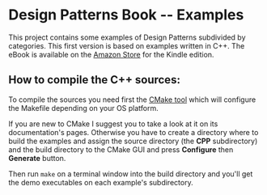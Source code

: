 # Design Patterns Book -- Examples

This project contains some examples of Design Patterns subdivided by categories. This first version is based on examples written in  C++.
The eBook is available on the [Amazon Store]( https://www.amazon.it/dp/B078X3D6KH ) for the Kindle edition.

## How to compile the C++ sources:

To compile the sources you need first the [CMake tool]( https://www.cmake.org/download ) which will configure the Makefile depending on your OS platform.

If you are new to CMake I suggest you to take a look at it on its documentation's pages. Otherwise you have to create a directory where to build the examples and assign the source directory (the **CPP** subdirectory) and the build directory to the CMake GUI and press **Configure** then **Generate** button.

Then run `make` on a terminal window into the build directory and you'll get the demo executables on each example's subdirectory.
